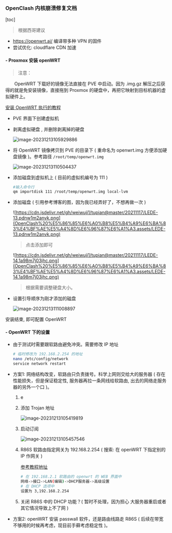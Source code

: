 ### OpenClash 内核崩溃修复文档

[toc]

> 根据西哥建议

- https://openwrt.ai/ 编译带多种 VPN 的固件
- 尝试优化: cloudflare CDN 加速



#### - Proxmox 安装 openWRT

> 注意：

&emsp;&emsp;OpenWRT 下载好的镜像无法直接在 PVE 中启动。因为 .img.gz 解压之后获得的就是免安装镜像，直接拖到 Proxmox 的硬盘中，再把它映射到目标机器的虚拟硬件上。

[安装 OpenWRT 执行的教程](https://4xu.net/posts/koolshare-1.html/)

- PVE 界面下创建虚拟机

- 剥离虚拟硬盘 , 并删除剥离掉的硬盘

  ![image-20231213105929886](OpenClash%20%E5%86%85%E6%A0%B8%E5%B4%A9%E6%BA%83%E4%BF%AE%E5%A4%8D%E6%96%87%E6%A1%A3.assets/image-20231213105929886.png)

- 将 OpenWRT 镜像拷贝到 PVE 的目录下 ( 重命名为 openwrt.img 方便添加硬盘镜像 )。参考路径 `/root/temp/openwrt.img`

  ![image-20231213110504437](OpenClash%20%E5%86%85%E6%A0%B8%E5%B4%A9%E6%BA%83%E4%BF%AE%E5%A4%8D%E6%96%87%E6%A1%A3.assets/image-20231213110504437.png)

- 添加磁盘到虚拟机上 ( 目前的虚拟机编号为 111 )

  ```bash
  #输入命令行
  qm importdisk 111 /root/temp/openwrt.img local-lvm
  ```

- 添加磁盘 ( 引用参考博客的图，因为我已经弄好了，不想再做一次 )

  ![https://cdn.jsdelivr.net/gh/weiwuji1/tupian@master/20211117/LEDE-13.pdnw1m2anvk.png](OpenClash%20%E5%86%85%E6%A0%B8%E5%B4%A9%E6%BA%83%E4%BF%AE%E5%A4%8D%E6%96%87%E6%A1%A3.assets/LEDE-13.pdnw1m2anvk.png)

  > 点击添加即可

  ![https://cdn.jsdelivr.net/gh/weiwuji1/tupian@master/20211117/LEDE-14.1a98m7j03jhc.png](OpenClash%20%E5%86%85%E6%A0%B8%E5%B4%A9%E6%BA%83%E4%BF%AE%E5%A4%8D%E6%96%87%E6%A1%A3.assets/LEDE-14.1a98m7j03jhc.png)

  > 根据需要调整硬盘大小。

  

- 设置引导顺序为刚才添加的磁盘

  ![image-20231213111008897](OpenClash%20%E5%86%85%E6%A0%B8%E5%B4%A9%E6%BA%83%E4%BF%AE%E5%A4%8D%E6%96%87%E6%A1%A3.assets/image-20231213111008897.png)

安装结束, 即可配置 OpenWRT



#### - OpenWRT 下的设置

- 由于测试时需要跟软路由避免冲突。需要修改 IP 地址

  ```bash
  # 临时修改为 192.168.2.254 的地址
  nano /etc/config/network
  service network restart
  
  ```

- 方案1: 网络结构改变，软路由只负责拨号。科学上网则交给大的服务器 ( 存在性能损失，但是保证稳定性, 服务器再拉一条网线给软路由, 出去的网络走服务器的另外一个口 )。

  1. e 

  2. 添加 Trojan 地址

     ![image-20231213105419819](OpenClash%20%E5%86%85%E6%A0%B8%E5%B4%A9%E6%BA%83%E4%BF%AE%E5%A4%8D%E6%96%87%E6%A1%A3.assets/image-20231213105419819.png)

  3. 启动订阅

     ![image-20231213105457546](OpenClash%20%E5%86%85%E6%A0%B8%E5%B4%A9%E6%BA%83%E4%BF%AE%E5%A4%8D%E6%96%87%E6%A1%A3.assets/image-20231213105457546.png)

  4. R86S 软路由指定网关为 192.168.2.254 ( 搜索: 在 openWRT 下指定别的 IP 作网关 )

     [参考教程地址](https://codeantenna.com/a/ZpzK1giadB)

     ```bash
     # 在 192.168.2.1 软路由的 openwrt 的 WEB 界面中
     网络->接口->LAN(编辑)->DHCP服务器->高级设置
     # 在 DHCP 选项中
     设置为 3,192.168.2.254
     ```

  5. 关闭 R86S 中的 DHCP 功能？( 暂时不处理，因为担心 大服务器重启或者其它情况导致上不了网 )

  

- 方案2: openWRT 安装 passwall 软件，还是路由线路走 R86S ( 后续在带宽不够用的时候再考虑，现目前手藓考虑稳定性 )。